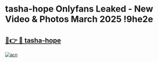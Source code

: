 # tasha-hope Onlyfans Leaked - New Video & Photos March 2025 !9he2e

# <h2><a href="https://tcsu7t.iuczelnia.edu.pl?title=tasha-hope&ref=9he2e">🔗👉 🔴 tasha-hope</a></h2>

[![acn](https://github.com/user-attachments/assets/0f9c940e-d8b0-45ae-aac7-cd30a18b3e1c)](https://tcsu7t.iuczelnia.edu.pl?title=tasha-hope&ref=9he2e)

